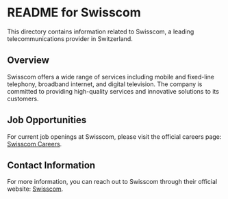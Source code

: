 # README for Swisscom

This directory contains information related to Swisscom, a leading telecommunications provider in Switzerland. 

## Overview

Swisscom offers a wide range of services including mobile and fixed-line telephony, broadband internet, and digital television. The company is committed to providing high-quality services and innovative solutions to its customers.

## Job Opportunities

For current job openings at Swisscom, please visit the official careers page: [Swisscom Careers](https://www.swisscom.ch/en/about/career.html).

## Contact Information

For more information, you can reach out to Swisscom through their official website: [Swisscom](https://www.swisscom.ch).